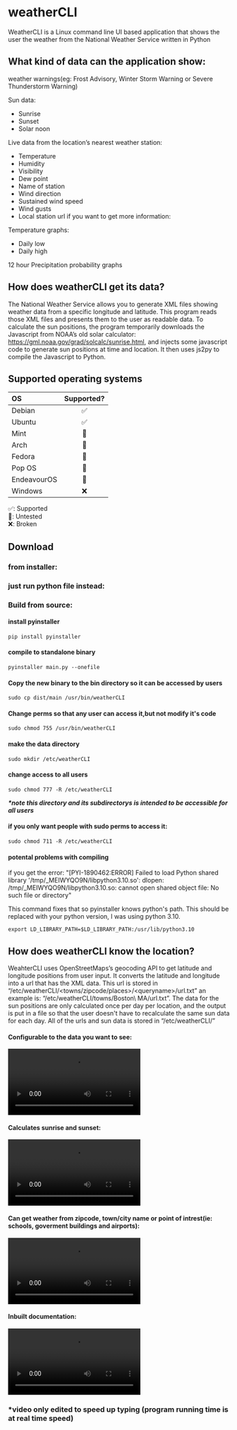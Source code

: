 # weatherCLI

WeatherCLI is a Linux command line UI based application that shows the user the weather from the National Weather Service written in Python



## What kind of data can the application show:

weather warnings(eg: Frost Advisory, Winter Storm Warning or Severe Thunderstorm Warning) 

Sun data:

- Sunrise
- Sunset
- Solar noon


Live data from the location’s nearest weather station:
- Temperature
- Humidity
- Visibility
- Dew point
- Name of station
- Wind direction
- Sustained wind speed
- Wind gusts
- Local station url if you want to get more information:

Temperature graphs:
- Daily low
- Daily high

12 hour Precipitation probability graphs

## How does weatherCLI get its data?

The National Weather Service allows you to generate XML files showing weather data from a specific longitude and latitude. This program reads those XML files and presents them to the user as readable data. To calculate the sun positions, the program temporarily downloads the Javascript from NOAA’s old solar calculator: https://gml.noaa.gov/grad/solcalc/sunrise.html, and injects some javascript code to generate sun positions at time and location. It then uses js2py to compile the Javascript to Python.

## Supported operating systems
| OS           | Supported?                     |
| :----------- | :--------------:               |
| Debian       | :white_check_mark:             | 
| Ubuntu       | :white_check_mark:             |
| Mint | :large_orange_diamond: |
| Arch | :large_orange_diamond: |
| Fedora | :large_orange_diamond: |
| Pop OS | :large_orange_diamond: |
| EndeavourOS | :large_orange_diamond: |
| Windows      | :x: |



:white_check_mark:: Supported
<br>
:large_orange_diamond:: Untested
<br>
:x:: Broken

## Download

### from installer:

### just run python file instead:


### Build from source:


#### install pyinstaller

    pip install pyinstaller

#### compile to standalone binary
    pyinstaller main.py --onefile

#### Copy the new binary to the bin directory so it can be accessed by users
    sudo cp dist/main /usr/bin/weatherCLI

#### Change perms so that any user can access it,but not modify it's code
    sudo chmod 755 /usr/bin/weatherCLI

#### make the data directory
    sudo mkdir /etc/weatherCLI

#### change access to all users

    sudo chmod 777 -R /etc/weatherCLI

**_*note this directory and its subdirectorys is intended to be accessible for all users_**

#### if you only want people with sudo perms to access it:

    sudo chmod 711 -R /etc/weatherCLI



#### potental problems with compiling

if you get the error: "[PYI-1890462:ERROR] Failed to load Python shared library '/tmp/_MEIWYQO9N/libpython3.10.so': dlopen: /tmp/_MEIWYQO9N/libpython3.10.so: cannot open shared object file: No such file or directory"

This command fixes that so pyinstaller knows python's path.
This should be replaced with your python version, I was using python 3.10.

    export LD_LIBRARY_PATH=$LD_LIBRARY_PATH:/usr/lib/python3.10



## How does weatherCLI know the location?

WeahterCLI uses OpenStreetMaps’s geocoding API to get latitude and longitude positions from user input. It converts the latitude and longitude into a url that has the XML data. This url is stored in “/etc/weatherCLI/&lt;towns/zipcode/places&gt;/&lt;queryname&gt;/url.txt” an example is: “/etc/weatherCLI/towns/Boston\ MA/url.txt”.  The data for the sun positions are only calculated once per day per location, and the output is put in a file so that the user doesn't have to recalculate the same sun data for each day. All of the urls and sun data is stored in “/etc/weatherCLI/”




#### Configurable to the data you want to see:
<video autoplay src=''></video>

#### Calculates sunrise and sunset:
<video autoplay src=''></video>


#### Can get weather from zipcode, town/city name or point of intrest(ie: schools, goverment buildings and airports):
<video autoplay src=''></video>

#### Inbuilt documentation:
<video autoplay src=''></video>

### *video only edited to speed up typing (program running time is at real time speed)
